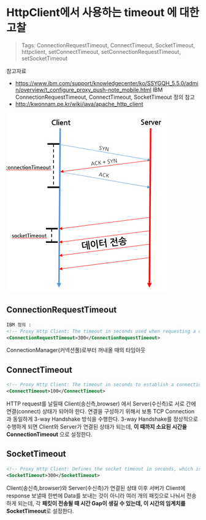 # HttpClient에서 사용하는 timeout 에 대한 고찰

> Tags:
ConnectionRequestTimeout, ConnectTimeout, SocketTimeout, httpclient, setConnectTimeout, setConnectionRequestTimeout, setSocketTimeout

참고자료
- https://www.ibm.com/support/knowledgecenter/ko/SSYGQH_5.5.0/admin/overview/t_configure_proxy_push-note_mobile.html IBM ConnectionRequestTimeout, ConnectTimeout, SocketTimeout 정의 참고
- http://kwonnam.pe.kr/wiki/java/apache_http_client

![connectiontimeout](./images/connectiontimeout-syn-ack.png)

## ConnectionRequestTimeout
```xml
IBM 정의 :
<!-- Proxy Http Client: The timeout in seconds used when requesting a connection from the connection manager/pool. -->
<ConnectionRequestTimeout>300</ConnectionRequestTimeout>
```
ConnectionManager(커넥션풀)로부터 꺼내올 때의 타임아웃

## ConnectTimeout
```xml
<!-- Proxy Http Client: The timeout in seconds to establish a connection with the Proxy Server. -->
<ConnectTimeout>100</ConnectTimeout>
```
HTTP request를 날릴때 Client(송신측,browser) 에서 Server(수신측)로  서로 간에 연결(connect) 상태가 되어야 한다.
연결을 구성하기 위해서 보통 TCP Connection 과 동일하게 3-way Handshake 방식을 수행한다. 3-way Handshake를 정상적으로 수행하게 되면 Client와 Server가 연결된 상태가 되는데,
**이 때까지 소요된 시간을 ConnectionTimeout** 으로 설정한다.

## SocketTimeout
```xml
<!-- Proxy Http Client: Defines the socket timeout in seconds, which is the timeout for waiting for data or, put differently, a maximum period inactivity between two consecutive data packets). -->
<SocketTimeout>300</SocketTimeout>
```
Client(송신측,browser)와 Server(수신측)가 연결된 상태 이후 서버가 Client에 response 보낼때 한번에 Data를 보내는 것이 아니라 여러 개의 패킷으로 나눠서 전송하게 되는데,
각 **패킷이 전송될 때 시간 Gap이 생길 수 있는데, 이 시간의 임계치를 SocketTimeout**로 설정한다.